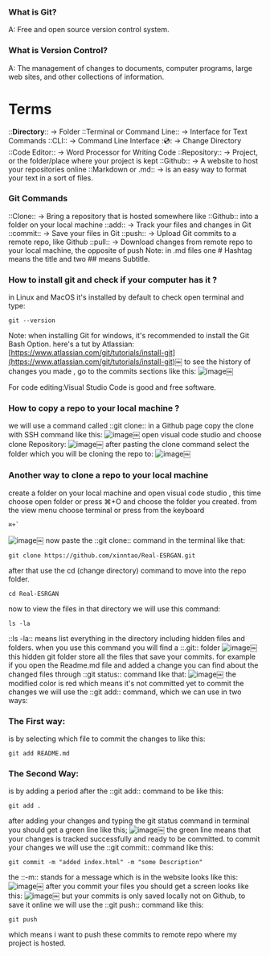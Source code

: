 ### What is Git?
A: Free and open source version control system.
### What is Version Control?
A: The management of changes to documents, computer programs, large web sites, and other collections of information.
# Terms
::**Directory**:: -> Folder
::Terminal or Command Line:: -> Interface for Text Commands
::CLI:: -> Command Line Interface
::cd:: -> Change Directory
::Code Editor:: -> Word Processor for Writing Code
::Repository:: -> Project, or the folder/place where your project is kept
::Github:: -> A website to host your repositories online
::Markdown or .md:: -> is an easy way to format your text in a sort of files. 
### Git Commands
::Clone:: -> Bring a repository that is hosted somewhere like
::Github:: into a folder on your local machine
::add:: -> Track your files and changes in Git
::commit:: -> Save your files in Git
::push:: -> Upload Git commits to a remote repo, like Github
::pull:: -> Download changes from remote repo to your local machine, the opposite of push
Note: in .md files one # Hashtag means the title and two ## means Subtitle. 
### How to install git and check if your computer has it ? 
in Linux and MacOS it's installed by default to check open terminal and type: 
```plaintext
git --version
```
Note: when installing Git for windows, it's recommended to install the Git Bash Option. 
here's a tut by Atlassian: 
[https://www.atlassian.com/git/tutorials/install-git](https://www.atlassian.com/git/tutorials/install-git)￼
to see the history of changes you made , go to the commits sections like this: 
![image](5FDEF265-2178-41C7-98F2-2B7BBEB91BC2.jpg)￼

For code editing:Visual Studio Code is good and free software. 

### How to copy a repo to your local machine ? 
we will use a command called ::git clone:: 
in a Github page copy the clone with SSH command like this: 
![image](8981A6DF-D673-4650-B05D-370542851AAC.jpg)￼
open visual code studio and choose clone Repository: 
![image](05962A36-7BAF-4AE8-9A2B-6F4C39F94DF5.jpg)￼
after pasting the clone command select the folder which you will be cloning the repo to: 
![image](07492DA0-97B6-4035-90AC-6CF968A48314.jpg)￼

### Another way to clone a repo to your local machine 
create a folder on your local machine and open visual code studio , this time choose open folder or press ⌘+O and choose the folder you created. 
from the view menu choose terminal or press from the keyboard 
```plaintext
⌘+`
```
![image](D2AB6E3E-C39B-4C39-9F57-70E723280DC1.jpg)￼
now paste the ::git clone:: command in the terminal like that: 
```plaintext
git clone https://github.com/xinntao/Real-ESRGAN.git
```
after that use the cd (change directory) command to move into the repo folder. 
```plaintext
cd Real-ESRGAN
```
now to view the files in that directory we will use this command: 
```plaintext
ls -la
```
::ls -la:: means list everything in the directory including hidden files and folders. 
when you use this command you will find a ::.git::  folder 
![image](E088D79A-569D-4271-8520-93BB3E0887D4.jpg)￼
this hidden git folder store all the files that save your commits. 
for example if you open the Readme.md file and added a change you can find about the changed files through ::git status:: command like that: 
![image](5AF22653-55EC-4AB5-A6F0-7A439E8B69E2.jpg)￼
the modified color is red which means it's not committed yet 
to commit the changes we will use the ::git add:: command, which we can use in two ways: 
### The First way: 
is by selecting which file to commit the changes to like this: 
```plaintext
git add README.md
```
### The Second Way: 
is by adding a period after the ::git add:: command to be like this: 
```plaintext
git add .
```
after adding your changes and typing the git status command in terminal you should get a green line like this; 
![image](F55B1494-32AD-4541-8E8C-63061864B582.jpg)￼
the green line means that your changes is tracked successfully and ready to be committed. 
to commit your changes we will use the ::git commit:: command like this: 
```plaintext
git commit -m "added index.html" -m "some Description" 
```
the ::-m:: stands for a message which is in the website looks like this: 
![image](F1FA4294-392C-4718-A9B4-9A45385AC74F.jpg)￼
after you commit your files you should get a screen looks like this: 
![image](88F058F3-AAD2-46A0-8137-6B10E9567F50.jpg)￼
but your commits is only saved locally not on Github, to save it online we will use the ::git push:: command like this: 
```plaintext
git push
```
which means i want to push these commits to remote repo where my project is hosted. 









